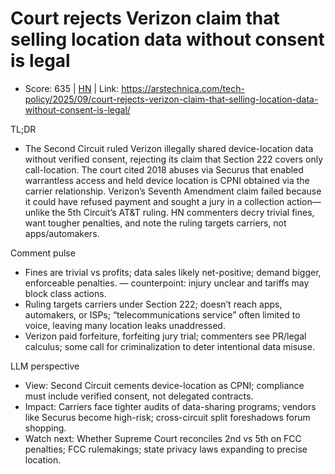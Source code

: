 # Court rejects Verizon claim that selling location data without consent is legal

- Score: 635 | [HN](https://news.ycombinator.com/item?id=45206567) | Link: https://arstechnica.com/tech-policy/2025/09/court-rejects-verizon-claim-that-selling-location-data-without-consent-is-legal/

TL;DR
- The Second Circuit ruled Verizon illegally shared device-location data without verified consent, rejecting its claim that Section 222 covers only call-location. The court cited 2018 abuses via Securus that enabled warrantless access and held device location is CPNI obtained via the carrier relationship. Verizon’s Seventh Amendment claim failed because it could have refused payment and sought a jury in a collection action—unlike the 5th Circuit’s AT&T ruling. HN commenters decry trivial fines, want tougher penalties, and note the ruling targets carriers, not apps/automakers.

Comment pulse
- Fines are trivial vs profits; data sales likely net-positive; demand bigger, enforceable penalties. — counterpoint: injury unclear and tariffs may block class actions.
- Ruling targets carriers under Section 222; doesn’t reach apps, automakers, or ISPs; “telecommunications service” often limited to voice, leaving many location leaks unaddressed.
- Verizon paid forfeiture, forfeiting jury trial; commenters see PR/legal calculus; some call for criminalization to deter intentional data misuse.

LLM perspective
- View: Second Circuit cements device-location as CPNI; compliance must include verified consent, not delegated contracts.
- Impact: Carriers face tighter audits of data-sharing programs; vendors like Securus become high-risk; cross-circuit split foreshadows forum shopping.
- Watch next: Whether Supreme Court reconciles 2nd vs 5th on FCC penalties; FCC rulemakings; state privacy laws expanding to precise location.
